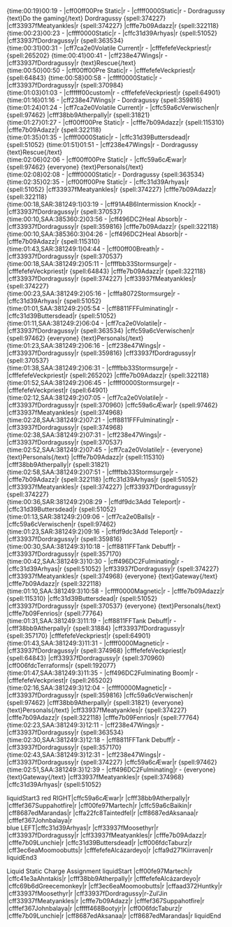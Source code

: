 {time:00:19}00:19 - |cff00ff00Pre Static|r - |cffff0000Static|r - Dordragussy {text}Do the gaming{/text}  Dordragussy {spell:374227}  |cff33937fMeatyankles|r {spell:374227}  |cfffe7b09Adazz|r {spell:322118}  
{time:00:23}00:23 - |cffff0000Static|r - |cffc31d39Arhyas|r {spell:51052}  |cff33937fDordragussy|r {spell:363534}  
{time:00:31}00:31 - |cff7ca2e0Volatile Current|r - |cfffefefeVeckpriest|r {spell:265202}
{time:00:41}00:41 - |cff238e47Wings|r - |cff33937fDordragussy|r {text}Rescue{/text}  
{time:00:50}00:50 - |cff00ff00Pre Static|r - |cfffefefeVeckpriest|r {spell:64843}
{time:00:58}00:58 - |cffff0000Static|r - |cff33937fDordragussy|r {spell:370984}  
{time:01:03}01:03 - |cffffff00custom|r - cfffefefeVeckpriest|r {spell:64901}  
{time:01:16}01:16 - |cff238e47Wings|r - Dordragussy {spell:359816}  
{time:01:24}01:24 - |cff7ca2e0Volatile Current|r - |cffc59a6cVerwischen|r {spell:97462}  |cfff38bb9Atherpally|r {spell:31821}  
{time:01:27}01:27 - |cff00ff00Pre Static|r - |cfffe7b09Adazz|r {spell:115310}  |cfffe7b09Adazz|r {spell:322118}  
{time:01:35}01:35 - |cffff0000Static|r - |cffc31d39Buttersdead|r {spell:51052}
{time:01:51}01:51 - |cff238e47Wings|r - Dordragussy {text}Rescue{/text}  
{time:02:06}02:06 - |cff00ff00Pre Static|r - |cffc59a6cÆwar|r {spell:97462}  {everyone} {text}Personals{/text}  
{time:02:08}02:08 - |cffff0000Static|r - Dordragussy {spell:363534}  
{time:02:35}02:35 - |cff00ff00Pre Static|r - |cffc31d39Arhyas|r {spell:51052}  |cff33937fMeatyankles|r {spell:374227}  |cfffe7b09Adazz|r {spell:322118}  
{time:00:18,SAR:381249:1}03:19 - |cff91A4B6Intermission Knock|r - |cff33937fDordragussy|r {spell:370537}  
{time:00:10,SAA:385360:2}03:56 - |cff496DC2Heal Absorb|r - |cff33937fDordragussy|r {spell:359816}  |cfffe7b09Adazz|r {spell:322118}  
{time:00:10,SAA:385360:3}04:26 - |cff496DC2Heal Absorb|r - |cfffe7b09Adazz|r {spell:115310}  
{time:01:43,SAR:381249:1}04:44 - |cff00ff00Breath|r - |cff33937fDordragussy|r {spell:370537}  
{time:00:18,SAA:381249:2}05:11 - |cffffbb33Stormsurge|r - |cfffefefeVeckpriest|r {spell:64843}  |cfffe7b09Adazz|r {spell:322118}  |cff33937fDordragussy|r {spell:374227}  |cff33937fMeatyankles|r {spell:374227}  
{time:00:23,SAA:381249:2}05:16 - |cfffa8072Stormsurge|r - |cffc31d39Arhyas|r {spell:51052}  
{time:01:01,SAA:381249:2}05:54 - |cff8811FFFulminating|r - |cffc31d39Buttersdead|r {spell:51052}  
{time:01:11,SAA:381249:2}06:04 - |cff7ca2e0Volatile|r - |cff33937fDordragussy|r {spell:363534}  |cffc59a6cVerwischen|r {spell:97462}  {everyone} {text}Personals{/text}  
{time:01:23,SAA:381249:2}06:16 - |cff238e47Wings|r - |cff33937fDordragussy|r {spell:359816}  |cff33937fDordragussy|r {spell:370537}  
{time:01:38,SAA:381249:2}06:31 - |cffffbb33Stormsurge|r - |cfffefefeVeckpriest|r {spell:265202}  |cfffe7b09Adazz|r {spell:322118}  
{time:01:52,SAA:381249:2}06:45 - |cffff0000Stormsurge|r - |cfffefefeVeckpriest|r {spell:64901}  
{time:02:12,SAA:381249:2}07:05 - |cff7ca2e0Volatile|r - |cff33937fDordragussy|r {spell:370960}  |cffc59a6cÆwar|r {spell:97462}  |cff33937fMeatyankles|r {spell:374968}  
{time:02:28,SAA:381249:2}07:21 - |cff8811FFFulminating|r - |cff33937fDordragussy|r {spell:374968}  
{time:02:38,SAA:381249:2}07:31 - |cff238e47Wings|r - |cff33937fDordragussy|r {spell:370537}  
{time:02:52,SAA:381249:2}07:45 - |cff7ca2e0Volatile|r - {everyone} {text}Personals{/text}  |cfffe7b09Adazz|r {spell:115310}  |cfff38bb9Atherpally|r {spell:31821}  
{time:02:58,SAA:381249:2}07:51 - |cffffbb33Stormsurge|r - |cfffe7b09Adazz|r {spell:322118}  |cffc31d39Arhyas|r {spell:51052}  |cff33937fMeatyankles|r {spell:374227}  |cff33937fDordragussy|r {spell:374227}  
{time:00:36,SAR:381249:2}08:29 - |cffdf9dc3Add Teleport|r - |cffc31d39Buttersdead|r {spell:51052}  
{time:01:13,SAR:381249:2}09:06 - |cff7ca2e0Balls|r - |cffc59a6cVerwischen|r {spell:97462}  
{time:01:23,SAR:381249:2}09:16 - |cffdf9dc3Add Teleport|r - |cff33937fDordragussy|r {spell:359816}  
{time:00:30,SAA:381249:3}10:18 - |cff8811FFTank Debuff|r - |cff33937fDordragussy|r {spell:357170}  
{time:00:42,SAA:381249:3}10:30 - |cff496DC2Fulminating|r - |cffc31d39Arhyas|r {spell:51052}  |cff33937fDordragussy|r {spell:374227}  |cff33937fMeatyankles|r {spell:374968}  {everyone} {text}Gateway{/text}  |cfffe7b09Adazz|r {spell:322118}  
{time:01:10,SAA:381249:3}10:58 - |cffff0000Magnetic|r - |cfffe7b09Adazz|r {spell:115310}  |cffc31d39Buttersdead|r {spell:51052}  |cff33937fDordragussy|r {spell:370537}  {everyone} {text}Personals{/text}  |cfffe7b09Fenrios|r {spell:77764}  
{time:01:31,SAA:381249:3}11:19 - |cff8811FFTank Debuff|r - |cfff38bb9Atherpally|r {spell:31884}  |cff33937fDordragussy|r {spell:357170}  |cfffefefeVeckpriest|r {spell:64901}  
{time:01:43,SAA:381249:3}11:31 - |cffff0000Magnetic|r - |cff33937fDordragussy|r {spell:374968}  |cfffefefeVeckpriest|r {spell:64843}  |cff33937fDordragussy|r {spell:370960}  |cff006fdcTerraforms|r {spell:192077}  
{time:01:47,SAA:381249:3}11:35 - |cff496DC2Fulminating Boom|r - |cfffefefeVeckpriest|r {spell:265202}  
{time:02:16,SAA:381249:3}12:04 - |cffff0000Magnetic|r - |cff33937fDordragussy|r {spell:359816}  |cffc59a6cVerwischen|r {spell:97462}  |cfff38bb9Atherpally|r {spell:31821}  {everyone} {text}Personals{/text}  |cff33937fMeatyankles|r {spell:374227}  |cfffe7b09Adazz|r {spell:322118}  |cfffe7b09Fenrios|r {spell:77764}  
{time:02:23,SAA:381249:3}12:11 - |cff238e47Wings|r - |cff33937fDordragussy|r {spell:363534}  
{time:02:30,SAA:381249:3}12:18 - |cff8811FFTank Debuff|r - |cff33937fDordragussy|r {spell:357170}  
{time:02:43,SAA:381249:3}12:31 - |cff238e47Wings|r - |cff33937fDordragussy|r {spell:374227}  |cffc59a6cÆwar|r {spell:97462}  
{time:02:51,SAA:381249:3}12:39 - |cff496DC2Fulminating|r - {everyone} {text}Gateway{/text}  |cff33937fMeatyankles|r {spell:374968}  |cffc31d39Arhyas|r {spell:51052}  


liquidStart3
red  RIGHT|cffc59a6cÆwar|r |cfff38bb9Atherpally|r |cfffef367Suppahotfire|r |cff00fe97Martech|r |cffc59a6cBaikin|r |cff8687edMarandas|r |cffa22fc8Taintedfel|r |cff8687edAksanaa|r |cfffef367Johnbalaya|r  
blue  LEFT|cffc31d39Arhyas|r |cff33937fMoosethyr|r |cff33937fDordragussy|r |cff33937fMeatyankles|r |cfffe7b09Adazz|r |cfffe7b09Lunchie|r |cffc31d39Buttersdead|r |cff006fdcTaburz|r |cff3ec6eaMoomoobutts|r |cfffefefeAlcázardeyo|r 
 |cffa9d271Kiirraven|r         
liquidEnd3

Liquid Static Charge Assignment
liquidStart
|cff00fe97Martech|r
|cffc41e3aAhntakis|r 
|cfff38bb9Atherpally|r
|cfffefefeAlcázardeyo|r
|cffc69b6dGreecemonkey|r 
|cff3ec6eaMoomoobutts|r
|cffaad372Huntky|r 
|cff33937fMoosethyr|r
|cff33937fDordragussy|r-Zul'Jin
|cff33937fMeatyankles|r
|cfffe7b09Adazz|r
|cfffef367Suppahotfire|r
|cfffef367Johnbalaya|r
|cfffff468Bootyjr|r 
|cff006fdcTaburz|r
|cfffe7b09Lunchie|r
|cff8687edAksanaa|r
|cff8687edMarandas|r
liquidEnd


